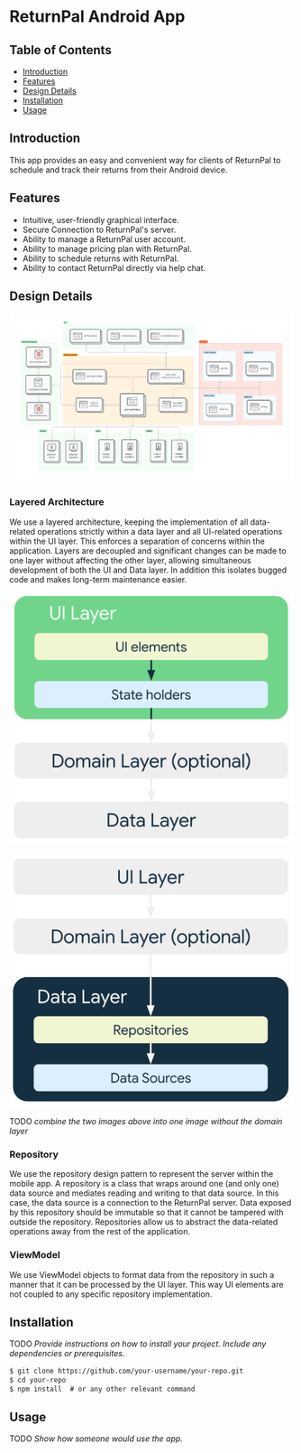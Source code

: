 # ReturnPal Android App

## Table of Contents
- [Introduction](#introduction)
- [Features](#features)
- [Design Details](#design-details)
- [Installation](#installation)
- [Usage](#usage)

## Introduction

This app provides an easy and convenient way for clients of ReturnPal to schedule and track their returns from their Android device.

## Features

- Intuitive, user-friendly graphical interface.
- Secure Connection to ReturnPal's server.
- Ability to manage a ReturnPal user account.
- Ability to manage pricing plan with ReturnPal.
- Ability to schedule returns with ReturnPal.
- Ability to contact ReturnPal directly via help chat.

## Design Details

![image](/assets/images/architecture.png)

### Layered Architecture

We use a layered architecture, keeping the implementation of all data-related operations strictly within a data layer and all UI-related operations within the UI layer. This enforces a separation of concerns within the application. Layers are decoupled and significant changes can be made to one layer without affecting the other layer, allowing simultaneous development of both the UI and Data layer. In addition this isolates bugged code and makes long-term maintenance easier.

![image](/assets/images/mad-arch-overview-ui.png)

![image](/assets/images/mad-arch-overview-data.png)

TODO *combine the two images above into one image without the domain layer* 

### Repository

We use the repository design pattern to represent the server within the mobile app. A repository is a class that wraps around one (and only one) data source and mediates reading and writing to that data source. In this case, the data source is a connection to the ReturnPal server. Data exposed by this repository should be immutable so that it cannot be tampered with outside the repository. Repositories allow us to abstract the data-related operations away from the rest of the application.

### ViewModel

We use ViewModel objects to format data from the repository in such a manner that it can be processed by the UI layer. This way UI elements are not coupled to any specific repository implementation.

## Installation

TODO *Provide instructions on how to install your project. Include any dependencies or prerequisites.*

```
$ git clone https://github.com/your-username/your-repo.git
$ cd your-repo
$ npm install  # or any other relevant command
```

## Usage

TODO *Show how someone would use the app.*
